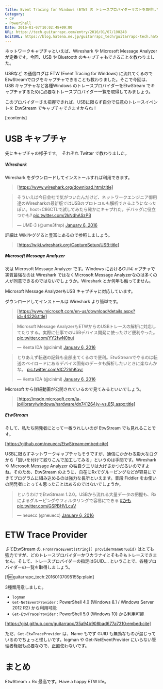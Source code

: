 ```yaml
---
Title: Event Tracing for Windows (ETW) の トレースプロバイダーリストを取得してみる
Category:
- C#
- PowerShell
Date: 2016-01-07T10:02:48+09:00
URL: https://tech.guitarrapc.com/entry/2016/01/07/100248
EditURL: https://blog.hatena.ne.jp/guitarrapc_tech/guitarrapc-tech.hatenablog.com/atom/entry/6653586347151997065
---
```


ネットワークキャプチャといえば、Wireshark や Microsoft Message Analyzer が定番です。今回、USB や Bluetooth のキャプチャもできることを教わりました。

USBなど の通信ログは ETW (Event Tracing for Windows) に流れてくるのでEtwStreamでログをキャプチャできることも教わりました。そこで今回は、USB キャプチャなど各種Windows のトレースプロバイダーをEtwStream でキャプチャするために必要なトレースプロバイダー一覧を取得してみましょう。

このプロバイダーさえ把握できれば、USBに限らず自分で任意のトレースイベントを EtwStream でキャプチャできますからね！

[:contents]

# USB キャプチャ

先にキャプチャの様子です。　それぞれ Twitter で教わりました。

##### Wireshark

Wireshark をダウンロードしてインストールすれば利用できます。

> [https://www.wireshark.org/download.html:title]

<blockquote class="twitter-tweet" lang="en"><p lang="ja" dir="ltr">そういえば今日会社で気がついたんだけど、ネットワークエンジニア御用達のWiresharkの最新版ではUSBのプロトコルも解析できるようになったぽい。hoot+C86CTLで試してみたら確かにキャプれた。デバッグに役立つかも? <a href="https://t.co/2kNdhASzPB">pic.twitter.com/2kNdhASzPB</a></p>&mdash; UME-3 (@ume3fmp) <a href="https://twitter.com/ume3fmp/status/684757652912521216">January 6, 2016</a></blockquote>
<script async src="//platform.twitter.com/widgets.js" charset="utf-8"></script>

詳細は Wikiやググると豊富にあるので参照しましょう。

> [https://wiki.wireshark.org/CaptureSetup/USB:title]


##### Microsoft Message Analyzer

次は Microsoft Message Analyzer です。Windows におけるGUIキャプチャで実質最強なのは Wireshark ではなくMicrosoft Message Analyzerなのは多くの人が同意できるのではないでしょうか。Wireshark とか何年も触ってません。

Microsoft Message AnalyzerもUSB キャプチャに対応しています。

ダウンロードしてインストールは Wireshark より簡単です。

> [https://www.microsoft.com/en-us/download/details.aspx?id=44226:title]

<blockquote class="twitter-tweet" lang="en"><p lang="ja" dir="ltr">Microsoft Message AnalyzerもETWからのUSBトレースの解析に対応してたりする。実際に仕事でのUSBデバイス開発に使ったけど便利やった。 <a href="https://t.co/YY2fwN0buj">pic.twitter.com/YY2fwN0buj</a></p>&mdash; Kenta IDA (@ciniml) <a href="https://twitter.com/ciniml/status/684790513552068609">January 6, 2016</a></blockquote>
<script async src="//platform.twitter.com/widgets.js" charset="utf-8"></script>

<blockquote class="twitter-tweet" lang="en"><p lang="ja" dir="ltr">とりあえず転送の記録も全部出てくるので便利。EtwStreamでやるのは転送のペイロードにあるデバイス固有のデータも解析したいときに楽なんかな。 <a href="https://t.co/dC72hhKqyr">pic.twitter.com/dC72hhKqyr</a></p>&mdash; Kenta IDA (@ciniml) <a href="https://twitter.com/ciniml/status/684791701278298113">January 6, 2016</a></blockquote>
<script async src="//platform.twitter.com/widgets.js" charset="utf-8"></script>

Microsoft から詳細動画が公開されているので見てみるといいでしょう。

> [https://msdn.microsoft.com/ja-jp/library/windows/hardware/dn741264(v=vs.85).aspx:title]


##### EtwStream

そして、私たち開発者にとって一番うれしいのが EtwStream でも見れることです。

[https://github.com/neuecc/EtwStream:embed:cite]

USBに限らずネットワークキャプチャもそうですが、通信にかかわる膨大なログから「狙いを付けて絞りこんで加工してみる」というのは手間です。Wireshark や Microsoft Message Analyzer の独自クエリは大げさかつだるいのですよね。そのため、EtwStream のように、自在にRxでグルーピングなどが容易にできてプログラムに組み込めるのは強力な長所といえます。普段 Fiddler をお使いの開発者にとっても思ったことはあるのではないでしょうか。

<blockquote class="twitter-tweet" lang="en"><p lang="ja" dir="ltr">というわけでEtwStream 1.2.0。USBから流れる大量データの把握も、Rxによるグルーピングやフィルタリングで容易にできる <a href="https://twitter.com/hashtag/%E3%81%8B%E3%82%82?src=hash">#かも</a> <a href="https://t.co/GSPBHVLcuV">pic.twitter.com/GSPBHVLcuV</a></p>&mdash; neuecc (@neuecc) <a href="https://twitter.com/neuecc/status/684803738037436416">January 6, 2016</a></blockquote>
<script async src="//platform.twitter.com/widgets.js" charset="utf-8"></script>

# ETW Trace Provider

さてEtwStream の`.FromTraceEvent(string[] providerNameOrGuid)` はとても強力ですが、どのトレースプロバイダーかワカラナイとそもそもトレースできません。そして、トレースプロバイダーの指定はGUID.... ということで、各種プロバイダーの一覧を取得しましょう。

[f:id:guitarrapc_tech:20160107095155p:plain]

3種類用意しました。

- `logman`
- `Get-NetEventProvider` : PowerShell 4.0 (Windows 8.1 / Windows Server 2012 R2) から利用可能
- `Get-EtwTraceProvider` : PowerShell 5.0 (Windows 10) から利用可能

[https://gist.github.com/guitarrapc/35a94b908bad677a7310:embed:cite]


ただ、`Get-EtwTraceProvider` は、Name もでず GUID も無効なものが混じっているのでちょっと怪しいです。logman や Get-NetEventProvider にいらない管理者権限も必要なので、正直使わないです。

# まとめ

EtwStream + Rx 最高です。Have a happy ETW life。
